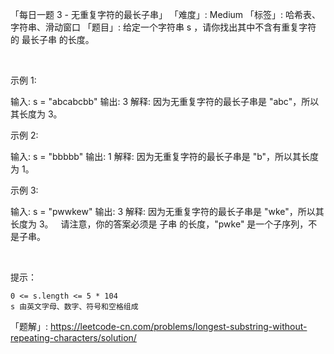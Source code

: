 「每日一题 3 - 无重复字符的最长子串」
「难度」: Medium
「标签」: 哈希表、字符串、滑动窗口
「题目」: 给定一个字符串 s ，请你找出其中不含有重复字符的 最长子串 的长度。

 

示例 1:

输入: s = "abcabcbb"
输出: 3 
解释: 因为无重复字符的最长子串是 "abc"，所以其长度为 3。


示例 2:

输入: s = "bbbbb"
输出: 1
解释: 因为无重复字符的最长子串是 "b"，所以其长度为 1。


示例 3:

输入: s = "pwwkew"
输出: 3
解释: 因为无重复字符的最长子串是 "wke"，所以其长度为 3。
     请注意，你的答案必须是 子串 的长度，"pwke" 是一个子序列，不是子串。


 

提示：


	0 <= s.length <= 5 * 104
	s 由英文字母、数字、符号和空格组成



「题解」: https://leetcode-cn.com/problems/longest-substring-without-repeating-characters/solution/